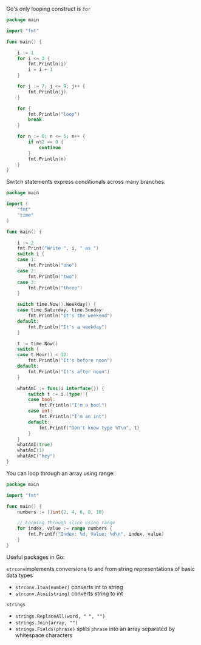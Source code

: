 Go's only looping construct is `for`

```go
package main

import "fmt"

func main() {

    i := 1
    for i <= 3 {
        fmt.Println(i)
        i = i + 1
    }

    for j := 7; j <= 9; j++ {
        fmt.Println(j)
    }

    for {
        fmt.Println("loop")
        break
    }

    for n := 0; n <= 5; n++ {
        if n%2 == 0 {
            continue
        }
        fmt.Println(n)
    }
}
```


Switch statements express conditionals across many branches.

```go
package main

import (
    "fmt"
    "time"
)

func main() {

    i := 2
    fmt.Print("Write ", i, " as ")
    switch i {
    case 1:
        fmt.Println("one")
    case 2:
        fmt.Println("two")
    case 3:
        fmt.Println("three")
    }

    switch time.Now().Weekday() {
    case time.Saturday, time.Sunday:
        fmt.Println("It's the weekend")
    default:
        fmt.Println("It's a weekday")
    }

    t := time.Now()
    switch {
    case t.Hour() < 12:
        fmt.Println("It's before noon")
    default:
        fmt.Println("It's after noon")
    }

    whatAmI := func(i interface{}) {
        switch t := i.(type) {
        case bool:
            fmt.Println("I'm a bool")
        case int:
            fmt.Println("I'm an int")
        default:
            fmt.Printf("Don't know type %T\n", t)
        }
    }
    whatAmI(true)
    whatAmI(1)
    whatAmI("hey")
}
```
You can loop through an array using range:
```go
package main

import "fmt"

func main() {
    numbers := []int{2, 4, 6, 8, 10}

    // Looping through slice using range
    for index, value := range numbers {
        fmt.Printf("Index: %d, Value: %d\n", index, value)
    }
}
```

Useful packages in Go:

`strconv`implements conversions to and from string representations of basic data types
 - `strconv.Itoa(number)` converts int to string
 - `strconv.Atoi(string)` converts string to int

`strings`
 - `strings.ReplaceAll(word, " ", "")`
 - `strings.Join(array, "")`
 - `strings.Fields(phrase)` splits `phrase` into an array separated by whitespace characters
